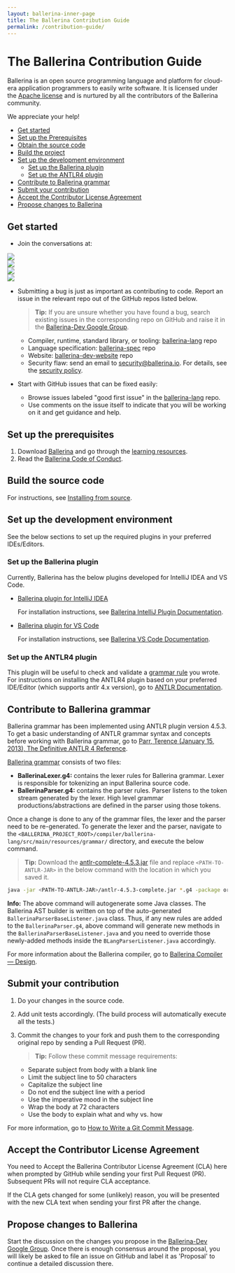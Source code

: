 ```yaml
---
layout: ballerina-inner-page
title: The Ballerina Contribution Guide
permalink: /contribution-guide/
---
```


# The Ballerina Contribution Guide

Ballerina is an open source programming language and platform for cloud-era application programmers to easily write software. It is licensed under the [Apache license](https://www.apache.org/licenses/LICENSE-2.0) and is nurtured by all the contributors of the Ballerina community.

We appreciate your help!

- [Get started](#get-started)
- [Set up the Prerequisites](#set-up-the-prerequisites)
- [Obtain the source code](#obtain-the-source-code)
- [Build the project](#build-the-project)
- [Set up the development environment](#set-up-the-development-environment)
    - [Set up the Ballerina plugin](#set-up-the-ballerina-plugin)
    - [Set up the ANTLR4 plugin](#set-up-the-antlr4-plugin)
- [Contribute to Ballerina grammar](#contribute-to-ballerina-grammar)
- [Submit your contribution](#submit-your-contribution)
- [Accept the Contributor License Agreement](#accept-the-contributor-license-agreement)
- [Propose changes to Ballerina](#propose-changes-to-ballerina)

## Get started

- Join the conversations at:

 <div class="col-sm-12 col-md-12 cBallerinaLearnWrapper cGrayWrapper cCommunityLinks">
  <div class="col-sm-12 col-md-3 cBoxContainer cCommunityIconsContainer">
      <div class="cBallerina-Box">
      <a class="cCommunityIcons" href="https://twitter.com/ballerinalang"><img src="/img/twitter.svg"></a>
      </div>
   </div>
   <div class="col-sm-12 col-md-3 cBoxContainer cCommunityIconsContainer">
      <div class="cBallerina-Box">
      <a class="cCommunityIcons" href="/community/slack"><img src="/img/slack.svg"></a>
      </div>
   </div>
      <div class="col-sm-12 col-md-3 cBoxContainer cCommunityIconsContainer">
      <div class="cBallerina-Box">
      <a class="cCommunityIcons" href="https://stackoverflow.com/questions/tagged/ballerina"><img src="/img/stackoverflow.svg"></a>
      </div>
   </div>
   <div class="col-sm-12 col-md-3 cBoxContainer cCommunityIconsContainer">
      <div class="cBallerina-Box">
      <a class="cCommunityIcons" href="https://groups.google.com/forum/#!forum/ballerina-dev"><img src="/img/google-groups.svg"></a>
      </div>
   </div>
</div>

- Submitting a bug is just as important as contributing to code. Report an issue in the relevant repo out of the GitHub repos listed below. 

    >**Tip:** If you are unsure whether you have found a bug, search existing issues in the corresponding repo on GitHub and raise it in the [Ballerina-Dev Google Group](#https://groups.google.com/forum/#!forum/ballerina-dev).
    - Compiler, runtime, standard library, or tooling: <a href="https://github.com/ballerina-platform/ballerina-lang/issues">ballerina-lang</a> repo
    - Language specification: <a href="https://github.com/ballerina-platform/ballerina-spec/issues">ballerina-spec</a> repo
    - Website: <a href="https://github.com/ballerina-platform/ballerina-dev-website/issues">ballerina-dev-website</a> repo
    - Security flaw: send an email to security@ballerina.io. For details, see the <a href="https://ballerina.io/security/">security policy</a>.

-  Start with GitHub issues that can be fixed easily:
    - Browse issues labeled "good first issue" in the <a href="https://github.com/ballerina-platform/ballerina-lang/issues">ballerina-lang</a> repo.
    - Use comments on the issue itself to indicate that you will be working on it and get guidance and help.

## Set up the prerequisites
1. Download [Ballerina](https://ballerina.io) and go through the [learning resources](https://ballerina.io/learn).
2. Read the [Ballerina Code of Conduct](https://ballerina.io/code-of-conduct).

## Build the source code 

For instructions, see [Installing from source](https://ballerina.io/learn/installing-ballerina/installing-from-source).

## Set up the development environment

See the below sections to set up the required plugins in your preferred IDEs/Editors.

### Set up the Ballerina plugin

Currently, Ballerina has the below plugins developed for IntelliJ IDEA and VS Code. 
- [Ballerina plugin for IntelliJ IDEA](https://plugins.jetbrains.com/plugin/9520-ballerina)
    
    For installation instructions, see [Ballerina IntelliJ Plugin Documentation](https://ballerina.io/learn/vscode-plugin).
- [Ballerina plugin for VS Code](https://plugins.jetbrains.com/plugin/9520-ballerina)
    
    For installation instructions, see [Ballerina VS Code Documentation](https://ballerina.io/learn/vscode-plugin).

### Set up the ANTLR4 plugin

This plugin will be useful to check and validate a [grammar rule](#contributing-to-ballerina-grammar) you wrote. For instructions on installing the ANTLR4 plugin based on your preferred IDE/Editor (which supports antlr 4.x version), go to [ANTLR Documentation](https://www.antlr.org/tools.html).

## Contribute to Ballerina grammar

Ballerina grammar has been implemented using ANTLR plugin version 4.5.3. To get a basic understanding of ANTLR grammar syntax and concepts before working with Ballerina grammar, go to [Parr, Terence (January 15, 2013), The Definitive ANTLR 4 Reference](https://www.oreilly.com/library/view/the-definitive-antlr/9781941222621/).

[Ballerina grammar](https://github.com/ballerina-platform/ballerina-lang/tree/master/compiler/ballerina-lang/src/main/resources/grammar) consists of two files:

- **BallerinaLexer.g4:** contains the lexer rules for Ballerina grammar. Lexer is responsible for tokenizing an input Ballerina source code.
- **BallerinaParser.g4:** contains the parser rules. Parser listens to the token stream generated by the lexer. High level grammar productions/abstractions are defined in the parser using those tokens.

Once a change is done to any of the grammar files, the lexer and the parser need to be re-generated. To generate the lexer and the parser, navigate to the `<BALLERINA_PROJECT_ROOT>/compiler/ballerina-lang/src/main/resources/grammar/` directory, and execute the below command. 

>**Tip:** Download the [antlr-complete-4.5.3.jar](https://jar-download.com/artifacts/org.antlr/antlr4/4.5.3/source-code) file and replace `<PATH-TO-ANTLR-JAR>` in the below command with the location in which you saved it.

```bash 
java -jar <PATH-TO-ANTLR-JAR>/antlr-4.5.3-complete.jar *.g4 -package org.wso2.ballerinalang.compiler.parser.antlr4 -o <BALLERINA_PROJECT_ROOT>/compiler/ballerina-lang/src/main/java/org/wso2/ballerinalang/compiler/parser/antlr4/
```

**Info:** The above command will autogenerate some Java classes. The Ballerina AST builder is written on top of the auto-generated `BallerinaParserBaseListener.java` class. Thus, if any new rules are added to the `BallerinaParser.g4`, above command will generate new methods in the `BallerinaParserBaseListener.java` and you need to override those newly-added methods inside the `BLangParserListener.java` accordingly.

For more information about the Ballerina compiler, go to [Ballerina Compiler — Design](https://medium.com/@sameerajayasoma/ballerina-compiler-design-3406acc2476c?).

## Submit your contribution

1. Do your changes in the source code.
2. Add unit tests accordingly. (The build process will automatically execute all the tests.)
3. Commit the changes to your fork and push them to the corresponding original repo by sending a Pull Request (PR). 

    >**Tip:** Follow these commit message requirements:

    - Separate subject from body with a blank line
    - Limit the subject line to 50 characters
    - Capitalize the subject line
    - Do not end the subject line with a period
    - Use the imperative mood in the subject line
    - Wrap the body at 72 characters
    - Use the body to explain what and why vs. how

For more information, go to [How to Write a Git Commit Message](https://chris.beams.io/posts/git-commit/).

## Accept the Contributor License Agreement 

You need to Accept the Ballerina Contributor License Agreement (CLA) here when prompted by GitHub while sending your first Pull Request (PR). Subsequent PRs will not require CLA acceptance.

If the CLA gets changed for some (unlikely) reason, you will be presented with the new CLA text when sending your first PR after the change.

## Propose changes to Ballerina

Start the discussion on the changes you propose in the [Ballerina-Dev Google Group](https://groups.google.com/forum/#!forum/ballerina-dev). Once there is enough consensus around the proposal, you will likely be asked to file an issue on GitHub and label it as 'Proposal' to continue a detailed discussion there.
